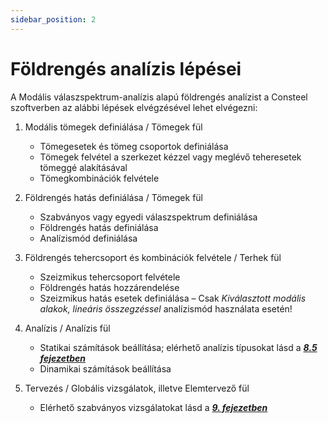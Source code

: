 ```yaml
---
sidebar_position: 2
---
```

# Földrengés analízis lépései

<!-- wp:paragraph -->

A Modális válaszspektrum-analízis alapú földrengés analízist a Consteel szoftverben az alábbi lépések elvégzésével lehet elvégezni:

<!-- /wp:paragraph -->

<!-- wp:list {"ordered":true,"type":"1"} -->

1. Modális tömegek definiálása / Tömegek fül

   - Tömegesetek és tömeg csoportok definiálása
   - Tömegek felvétel a szerkezet kézzel vagy meglévő teheresetek tömeggé alakításával
   - Tömegkombinációk felvétele

2. Földrengés hatás definiálása / Tömegek fül

   - Szabványos vagy egyedi válaszspektrum definiálása
   - Földrengés hatás definiálása
   - Analízismód definiálása

3. Földrengés tehercsoport és kombinációk felvétele / Terhek fül

   - Szeizmikus tehercsoport felvétele
   - Földrengés hatás hozzárendelése
   - Szeizmikus hatás esetek definiálása – Csak _Kiválasztott modális alakok, lineáris összegzéssel_ analízismód használata esetén!

4. Analízis / Analízis fül

   - Statikai számítások beállítása; elérhető analízis típusokat lásd a **_[8.5 fejezetben](../8_0_structural-analysis/8_5_analysis-results.md)_**
   - Dinamikai számítások beállítása

5. Tervezés / Globális vizsgálatok, illetve Elemtervező fül

   - Elérhető szabványos vizsgálatokat lásd a **_[9. fejezetben](../../categoy/standard-design)_**

<!-- /wp:list -->
